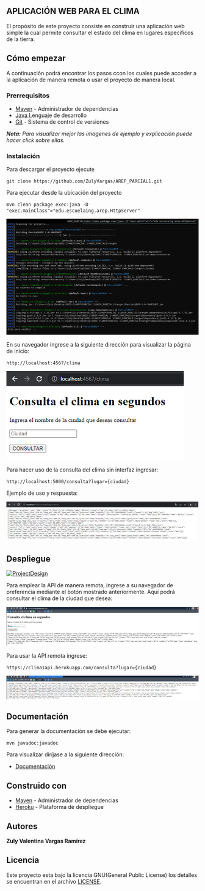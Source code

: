 ## APLICACIÓN WEB PARA EL CLIMA

El propósito de este proyecto consiste en construir una aplicación web simple la cual permite consultar el estado del clima en lugares especificos de la tierra.

## Cómo empezar

A continuación podrá encontrar los pasos ccon los cuales puede acceder a la aplicación de manera remota o usar el proyecto de manera local.

### Prerrequisitos


* [Maven](https://maven.apache.org/) - Administrador de dependencias
* [Java ](https://www.oracle.com/co/java/technologies/javase/javase-jdk8-downloads.html)  Lenguaje de desarrollo
* [Git](https://git-scm.com/) - Sistema de control de versiones

***Nota:** Para visualizar mejor las imagenes de ejemplo y explicación puede hacer click sobre ellas.*

### Instalación


Para descargar el proyecto ejecute 

    git clone https://github.com/ZulyVargas/AREP_PARCIAL1.git

Para ejecutar desde la ubicación del proyecto 

    mvn clean package exec:java -D "exec.mainClass"="edu.escuelaing.arep.HttpServer"

![](img/cmd.png)


En su navegador ingrese a la siguiente dirección para visualizar la página de inicio:

    http://localhost:4567/clima

![](img/local-inicio.png)

Para hacer uso de la consulta del clima sin interfaz ingresar:

    http://localhost:5000/consulta?lugar={ciudad}

Ejemplo de uso y respuesta:

![](img/ejemploLocalBerlin.png)

## Despliegue

[![ProjectDesign](https://www.herokucdn.com/deploy/button.png)](https://clima1api.herokuapp.com/clima)

Para emplear la API de manera remota, ingrese a su navegador de preferencia mediante el botón mostrado anteriormente.
Aquí podrá consultar el clima de la ciudad que desea:

![](img/ejemploHeroku.png)

Para usar la API remota ingrese:

    https://clima1api.herokuapp.com/consulta?lugar={ciudad}
    
![](img/apiheroku.png)

## Documentación
Para generar la documentación se debe ejecutar:

    mvn javadoc:javadoc

Para visualizar diríjase a la siguiente dirección: 
* [Documentación](https://github.com/ZulyVargas/AREP_PARCIAL1/tree/master/javadoc)

## Construido con 

* [Maven](https://maven.apache.org/) - Administrador de dependencias
* [Heroku](https://heroku.com) - Plataforma de despliegue


## Autores

**Zuly Valentina Vargas Ramírez** 


## Licencia

Este proyecto esta bajo la licencia GNU(General Public License) los detalles se encuentran en el archivo [LICENSE](LICENSE.txt).
